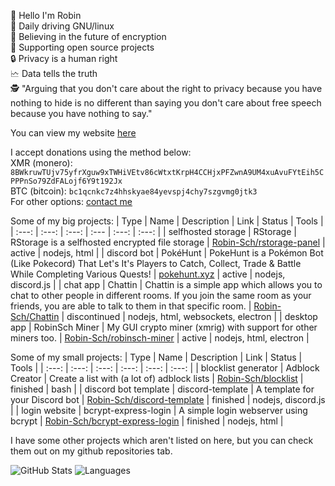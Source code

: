 👋 Hello I'm Robin<br>
🐧 Daily driving GNU/linux<br>
🔐 Believing in the future of encryption<br>
👐 Supporting open source projects<br>
🔒 Privacy is a human right<br>
🗠 Data tells the truth<br>
🕵️ "Arguing that you don't care about the right to privacy because you have nothing to hide is no different than saying you don't care about free speech because you have nothing to say."

You can view my website [here](https://www.robinsch.net/)

I accept donations using the method below:<br>
XMR (monero): `8BWkruwTUjv75yfrXguw9xTWHiVEtv86cWtxtKrpH4CCHjxPFZwnA9UM4xuAvuFYtEih5CPPPnSo79ZdFALojf6Y9t192Jx`<br>
BTC (bitcoin): `bc1qcnkc7z4hhskyae84yevspj4chy7szgvmg0jtk3`<br>
For other options: [contact me](https://www.robinsch.net/contact)

Some of my big projects:
| Type | Name | Description | Link | Status | Tools  |
| :---: | :---: | :---: | :--- | :---: | :---: |
| selfhosted storage | RStorage | RStorage is a selfhosted encrypted file storage | [Robin-Sch/rstorage-panel](https://github.com/Robin-Sch/rstorage-panel) | active | nodejs, html |
| discord bot | PokéHunt | PokeHunt is a Pokémon Bot (Like Pokecord) That Let's It's Players to Catch, Collect, Trade & Battle While Completing Various Quests! | [pokehunt.xyz](https://www.pokehunt.xyz/) | active | nodejs, discord.js |
| chat app | Chattin | Chattin is a simple app which allows you to chat to other people in different rooms. If you join the same room as your friends, you are able to talk to them in that specific room. | [Robin-Sch/Chattin](https://github.com/Robin-Sch/Chattin) | discontinued | nodejs, html, websockets, electron |
| desktop app | RobinSch Miner | My GUI crypto miner (xmrig) with support for other miners too. | [Robin-Sch/robinsch-miner](https://github.com/Robin-Sch/robinsch-miner) | active | nodejs, html, electron |

Some of my small projects:
| Type | Name | Description | Link | Status | Tools |
| :---: | :---: | :---: | :---: | :---: | :---: |
| blocklist generator | Adblock Creator | Create a list with (a lot of) adblock lists | [Robin-Sch/blocklist](https://github.com/Robin-Sch/blocklist) | finished | bash |
| discord bot template | discord-template | A template for your Discord bot | [Robin-Sch/discord-template](https://github.com/Robin-Sch/discord-template) | finished | nodejs, discord.js | 
| login website | bcrypt-express-login | A simple login webserver using bcrypt | [Robin-Sch/bcrypt-express-login](https://github.com/Robin-Sch/bcrypt-express-login) | finished | nodejs, html |

I have some other projects which aren't listed on here, but you can check them out on my github repositories tab.

![GitHub Stats](https://github-readme-stats.vercel.app/api?username=robin-sch&hide=stars&count_private=true&show_icons=true&theme=highcontrast)
![Languages](https://github-readme-stats.vercel.app/api/top-langs/?username=robin-sch&hide=shell,batchfile&layout=compact&theme=highcontrast)
